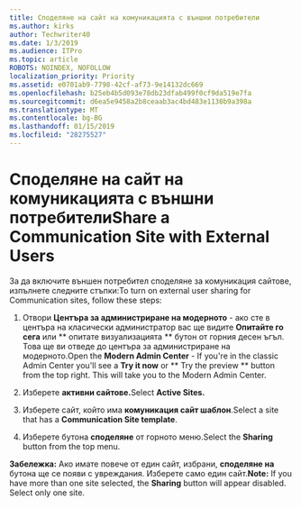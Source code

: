 ```yaml
---
title: Споделяне на сайт на комуникацията с външни потребители
ms.author: kirks
author: Techwriter40
ms.date: 1/3/2019
ms.audience: ITPro
ms.topic: article
ROBOTS: NOINDEX, NOFOLLOW
localization_priority: Priority
ms.assetid: e0701ab9-7798-42cf-af73-9e14132dc669
ms.openlocfilehash: b25eb4b5d093e78db23dfab499f0cf9da519e7fa
ms.sourcegitcommit: d6ea5e9458a2b8ceaab3ac4bd483e1130b9a398a
ms.translationtype: MT
ms.contentlocale: bg-BG
ms.lasthandoff: 01/15/2019
ms.locfileid: "28275527"
---
```

# <a name="share-a-communication-site-with-external-users"></a><span data-ttu-id="7d83e-102">Споделяне на сайт на комуникацията с външни потребители</span><span class="sxs-lookup"><span data-stu-id="7d83e-102">Share a Communication Site with External Users</span></span>

<span data-ttu-id="7d83e-103">За да включите външен потребител споделяне за комуникация сайтове, изпълнете следните стъпки:</span><span class="sxs-lookup"><span data-stu-id="7d83e-103">To turn on external user sharing for Communication sites, follow these steps:</span></span> 
  
1. <span data-ttu-id="7d83e-p101">Отвори **Центъра за администриране на модерното** - ако сте в центъра на класически администратор вас ще видите **Опитайте го сега** или \*\* опитате визуализацията \*\* бутон от горния десен ъгъл. Това ще ви отведе до центъра за администриране на модерното.</span><span class="sxs-lookup"><span data-stu-id="7d83e-p101">Open the **Modern Admin Center** - If you're in the classic Admin Center you'll see a **Try it now** or \*\* Try the preview \*\* button from the top right. This will take you to the Modern Admin Center.</span></span> 
  
2. <span data-ttu-id="7d83e-106">Изберете **активни сайтове.**</span><span class="sxs-lookup"><span data-stu-id="7d83e-106">Select **Active Sites.**</span></span>
  
3. <span data-ttu-id="7d83e-107">Изберете сайт, който има **комуникация сайт шаблон**.</span><span class="sxs-lookup"><span data-stu-id="7d83e-107">Select a site that has a **Communication Site template**.</span></span> 
  
4. <span data-ttu-id="7d83e-108">Изберете бутона **споделяне** от горното меню.</span><span class="sxs-lookup"><span data-stu-id="7d83e-108">Select the **Sharing** button from the top menu.</span></span> 
  
 <span data-ttu-id="7d83e-p102">**Забележка:** Ако имате повече от един сайт, избрани, **споделяне на** бутона ще се появи с увреждания. Изберете само един сайт.</span><span class="sxs-lookup"><span data-stu-id="7d83e-p102">**Note:** If you have more than one site selected, the **Sharing** button will appear disabled. Select only one site.</span></span> 
  

